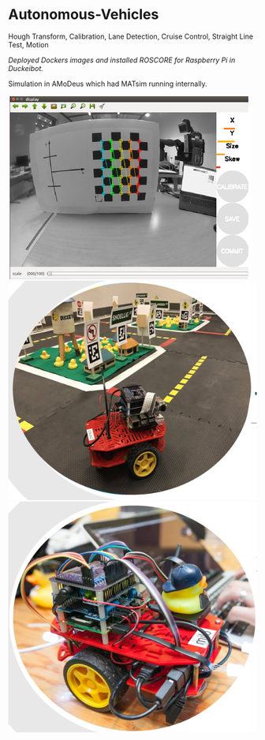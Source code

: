 # Autonomous-Vehicles
Hough Transform, Calibration, Lane Detection, Cruise Control, Straight Line Test, Motion

_Deployed Dockers images and installed ROSCORE for Raspberry Pi in Duckeibot._

Simulation in AMoDeus which had MATsim running internally.

![](https://github.com/aayushi-95/Autonomous-Vehicles/blob/master/images/2.PNG) ![](https://github.com/aayushi-95/Autonomous-Vehicles/blob/master/images/3.PNG)
![](https://github.com/aayushi-95/Autonomous-Vehicles/blob/master/images/Capture.PNG)
